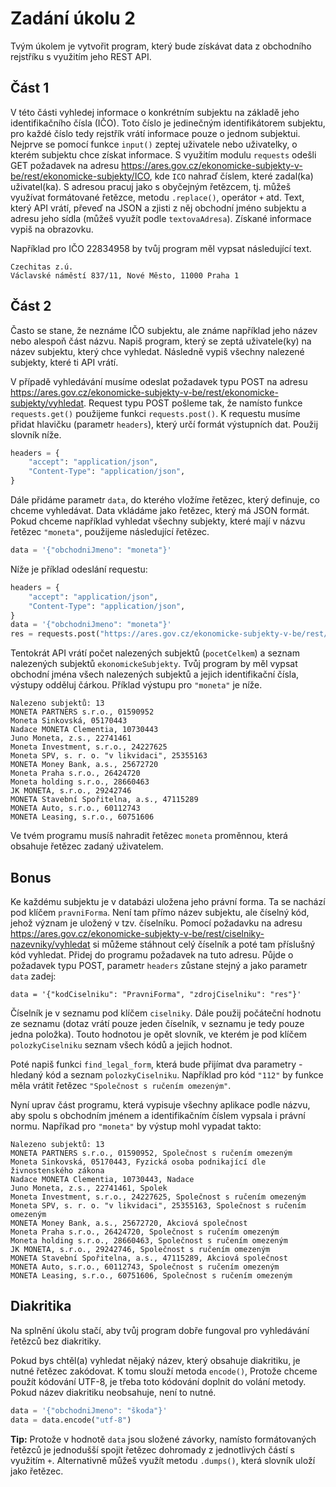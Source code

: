 # Zadání úkolu 2

Tvým úkolem je vytvořit program, který bude získávat data z obchodního rejstříku s využitím jeho REST API.

## Část 1

V této části vyhledej informace o konkrétním subjektu na základě jeho identifikačního čísla (IČO). Toto číslo je jedinečným identifikátorem subjektu, pro každé číslo tedy rejstřík vrátí informace pouze o jednom subjektui. Nejprve se pomocí funkce `input()` zeptej uživatele nebo uživatelky, o kterém subjektu chce získat informace. S využitím modulu `requests` odešli GET požadavek na adresu https://ares.gov.cz/ekonomicke-subjekty-v-be/rest/ekonomicke-subjekty/ICO, kde `ICO` nahraď číslem, které zadal(ka) uživatel(ka). S adresou pracuj jako s obyčejným řetězcem, tj. můžeš využívat formátované řetězce, metodu `.replace()`, operátor `+` atd. Text, který API vrátí, převeď na JSON a zjisti z něj obchodní jméno subjektu a adresu jeho sídla (můžeš využít podle `textovaAdresa`). Získané informace vypiš na obrazovku.

Například pro IČO 22834958 by tvůj program měl vypsat následující text.

```
Czechitas z.ú.
Václavské náměstí 837/11, Nové Město, 11000 Praha 1
```

## Část 2

Často se stane, že neznáme IČO subjektu, ale známe například jeho název nebo alespoň část názvu. Napiš program, který se zeptá uživatele(ky) na název subjektu, který chce vyhledat. Následně vypiš všechny nalezené subjekty, které ti API vrátí.

V případě vyhledávání musíme odeslat požadavek typu POST na adresu https://ares.gov.cz/ekonomicke-subjekty-v-be/rest/ekonomicke-subjekty/vyhledat. Request typu POST pošleme tak, že namísto funkce `requests.get()` použijeme funkci `requests.post()`. K requestu musíme přidat hlavičku (parametr `headers`), který určí formát výstupních dat. Použij slovník níže.

```py
headers = {
    "accept": "application/json",
    "Content-Type": "application/json",
}
```

Dále přidáme parametr `data`, do kterého vložíme řetězec, který definuje, co chceme vyhledávat. Data vkládáme jako řetězec, který má JSON formát. Pokud chceme například vyhledat všechny subjekty, které mají v názvu řetězec `"moneta"`, použijeme následující řetězec.

```py
data = '{"obchodniJmeno": "moneta"}'
```

Níže je příklad odeslání requestu:

```py
headers = {
    "accept": "application/json",
    "Content-Type": "application/json",
}
data = '{"obchodniJmeno": "moneta"}'
res = requests.post("https://ares.gov.cz/ekonomicke-subjekty-v-be/rest/ekonomicke-subjekty/vyhledat", headers=headers, data=data)
```

Tentokrát API vrátí počet nalezených subjektů (`pocetCelkem`) a seznam nalezených subjektů `ekonomickeSubjekty`. Tvůj program by měl vypsat obchodní jména všech nalezených subjektů a jejich identifikační čísla, výstupy odděluj čárkou. Příklad výstupu pro `"moneta"` je níže.

```
Nalezeno subjektů: 13
MONETA PARTNERS s.r.o., 01590952
Moneta Sinkovská, 05170443
Nadace MONETA Clementia, 10730443
Juno Moneta, z.s., 22741461
Moneta Investment, s.r.o., 24227625
Moneta SPV, s. r. o. "v likvidaci", 25355163
MONETA Money Bank, a.s., 25672720
Moneta Praha s.r.o., 26424720
Moneta holding s.r.o., 28660463
JK MONETA, s.r.o., 29242746
MONETA Stavební Spořitelna, a.s., 47115289
MONETA Auto, s.r.o., 60112743
MONETA Leasing, s.r.o., 60751606
```

Ve tvém programu musíš nahradit řetězec `moneta` proměnnou, která obsahuje řetězec zadaný uživatelem.

## Bonus

Ke každému subjektu je v databázi uložena jeho právní forma. Ta se nachází pod klíčem `pravniForma`. Není tam přímo název subjektu, ale číselný kód, jehož význam je uložený v tzv. číselníku. Pomocí požadavku na adresu https://ares.gov.cz/ekonomicke-subjekty-v-be/rest/ciselniky-nazevniky/vyhledat si můžeme stáhnout celý číselník a poté tam příslušný kód vyhledat. Přidej do programu požadavek na tuto adresu. Půjde o požadavek typu POST, parametr `headers` zůstane stejný a jako parametr `data` zadej:

```
data = '{"kodCiselniku": "PravniForma", "zdrojCiselniku": "res"}'
```

Číselník je v seznamu pod klíčem `ciselniky`. Dále použij počáteční hodnotu ze seznamu (dotaz vrátí pouze jeden číselník, v seznamu je tedy pouze jedna položka). Touto hodnotou je opět slovník, ve kterém je pod klíčem `polozkyCiselniku` seznam všech kódů a jejich hodnot.

Poté napiš funkci `find_legal_form`, která bude přijímat dva parametry - hledaný kód a seznam `polozkyCiselniku`. Například pro kód `"112"` by funkce měla vrátit řetězec `"Společnost s ručením omezeným"`.

Nyní uprav část programu, která vypisuje všechny aplikace podle názvu, aby spolu s obchodním jménem a identifikačním číslem vypsala i právní normu. Napříkad pro `"moneta"` by výstup mohl vypadat takto:

```
Nalezeno subjektů: 13
MONETA PARTNERS s.r.o., 01590952, Společnost s ručením omezeným
Moneta Sinkovská, 05170443, Fyzická osoba podnikající dle živnostenského zákona
Nadace MONETA Clementia, 10730443, Nadace
Juno Moneta, z.s., 22741461, Spolek
Moneta Investment, s.r.o., 24227625, Společnost s ručením omezeným
Moneta SPV, s. r. o. "v likvidaci", 25355163, Společnost s ručením omezeným
MONETA Money Bank, a.s., 25672720, Akciová společnost
Moneta Praha s.r.o., 26424720, Společnost s ručením omezeným
Moneta holding s.r.o., 28660463, Společnost s ručením omezeným
JK MONETA, s.r.o., 29242746, Společnost s ručením omezeným
MONETA Stavební Spořitelna, a.s., 47115289, Akciová společnost
MONETA Auto, s.r.o., 60112743, Společnost s ručením omezeným
MONETA Leasing, s.r.o., 60751606, Společnost s ručením omezeným
```

## Diakritika

Na splnění úkolu stačí, aby tvůj program dobře fungoval pro vyhledávání řetězců bez diakritiky.

Pokud bys chtěl(a) vyhledat nějaký název, který obsahuje diakritiku, je nutné řetězec zakódovat. K tomu slouží metoda `encode()`, Protože chceme použít kódování UTF-8, je třeba toto kódování doplnit do volání metody. Pokud název diakritiku neobsahuje, není to nutné.

```py
data = '{"obchodniJmeno": "škoda"}'
data = data.encode("utf-8")
```

**Tip:** Protože v hodnotě `data` jsou složené závorky, namísto formátovaných řetězců je jednodušší spojit řetězec dohromady z jednotlivých částí s využitím `+`. Alternativně můžeš využít metodu `.dumps()`, která slovník uloží jako řetězec.
